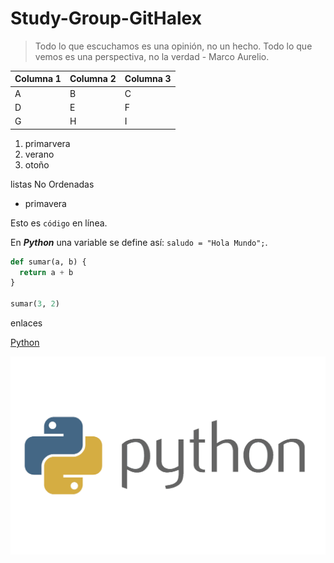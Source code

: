# Study-Group-GitHalex

> Todo lo que escuchamos es una opinión, no un hecho. Todo lo que vemos es una perspectiva, no la verdad -
> Marco Aurelio.

| Columna 1 | Columna 2 | Columna 3 |
| --------- | --------- | --------- |
| A         | B         | C         |
| D         | E         | F         |
| G         | H         | I         |

1. primarvera
2. verano
3. otoño

listas No Ordenadas

- primavera

Esto es `código` en línea.

En _**Python**_ una variable se define así: `saludo = "Hola Mundo";`.

```py
def sumar(a, b) {
  return a + b
}

sumar(3, 2)
```

enlaces

[Python](python.org)

![This is Python](Python_logo.png)
